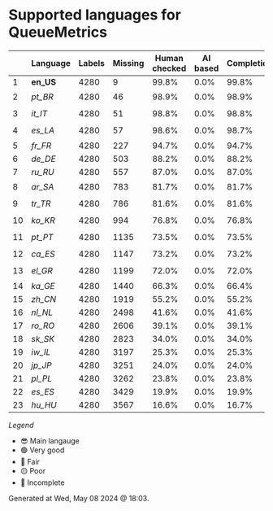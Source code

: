 # Supported languages for QueueMetrics

|  | Language | Labels | Missing | Human checked | AI based | Completion |   |
|--|----------|--------|---------|---------------|----------|------------|---|
| 1 | **en_US** | 4280 | 9 | 99.8% | 0.0% | 99.8% | 😎 |
| 2 | *pt_BR* | 4280 | 46 | 98.9% | 0.0% | 98.9% | 🟢 |
| 3 | *it_IT* | 4280 | 51 | 98.8% | 0.0% | 98.8% | 🟢 |
| 4 | *es_LA* | 4280 | 57 | 98.6% | 0.0% | 98.7% | 🟢 |
| 5 | *fr_FR* | 4280 | 227 | 94.7% | 0.0% | 94.7% | 🔵 |
| 6 | *de_DE* | 4280 | 503 | 88.2% | 0.0% | 88.2% | 🔵 |
| 7 | *ru_RU* | 4280 | 557 | 87.0% | 0.0% | 87.0% | 🔵 |
| 8 | *ar_SA* | 4280 | 783 | 81.7% | 0.0% | 81.7% | 🟡 |
| 9 | *tr_TR* | 4280 | 786 | 81.6% | 0.0% | 81.6% | 🟡 |
| 10 | *ko_KR* | 4280 | 994 | 76.8% | 0.0% | 76.8% | 🟡 |
| 11 | *pt_PT* | 4280 | 1135 | 73.5% | 0.0% | 73.5% | 🟡 |
| 12 | *ca_ES* | 4280 | 1147 | 73.2% | 0.0% | 73.2% | 🟡 |
| 13 | *el_GR* | 4280 | 1199 | 72.0% | 0.0% | 72.0% | 🟡 |
| 14 | *ka_GE* | 4280 | 1440 | 66.3% | 0.0% | 66.4% | 🔴 |
| 15 | *zh_CN* | 4280 | 1919 | 55.2% | 0.0% | 55.2% | 🔴 |
| 16 | *nl_NL* | 4280 | 2498 | 41.6% | 0.0% | 41.6% | 🔴 |
| 17 | *ro_RO* | 4280 | 2606 | 39.1% | 0.0% | 39.1% | 🔴 |
| 18 | *sk_SK* | 4280 | 2823 | 34.0% | 0.0% | 34.0% | 🔴 |
| 19 | *iw_IL* | 4280 | 3197 | 25.3% | 0.0% | 25.3% | 🔴 |
| 20 | *jp_JP* | 4280 | 3251 | 24.0% | 0.0% | 24.0% | 🔴 |
| 21 | *pl_PL* | 4280 | 3262 | 23.8% | 0.0% | 23.8% | 🔴 |
| 22 | *es_ES* | 4280 | 3429 | 19.9% | 0.0% | 19.9% | 🔴 |
| 23 | *hu_HU* | 4280 | 3567 | 16.6% | 0.0% | 16.7% | 🔴 |


*Legend*

- 😎 Main langauge
- 🟢 Very good
- 🔵 Fair
- 🟡 Poor
- 🔴 Incomplete


Generated at Wed, May 08 2024 @ 18:03.

